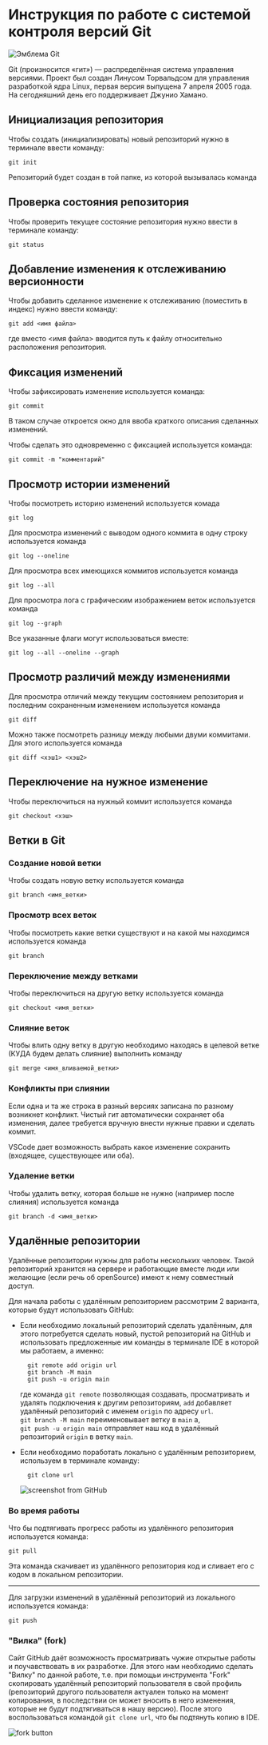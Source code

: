 # **Инструкция по работе с системой контроля версий Git**

![Эмблема Git](git.jpg)

Git (произносится «гит») — распределённая система управления версиями. Проект был создан Линусом Торвальдсом для управления разработкой ядра Linux, первая версия выпущена 7 апреля 2005 года. На сегодняшний день его поддерживает Джунио Хамано.

## Инициализация репозитория

Чтобы создать (инициализировать) новый репозиторий нужно в терминале ввести команду:

    git init

Репозиторий будет создан в той папке, из которой вызывалась команда

## Проверка состояния репозитория

Чтобы проверить текущее состояние репозитория нужно ввести в терминале команду:

    git status

## Добавление изменения к отслеживанию версионности

Чтобы добавить сделанное изменение к отслеживанию (поместить в индекс) нужно ввести команду:

    git add <имя файла>

где вместо <имя файла> вводится путь к файлу относительно расположения репозитория.

## Фиксация изменений

Чтобы зафиксировать изменение используется команда:

    git commit

В таком случае откроется окно для ввоба краткого описания сделанных изменений.

Чтобы сделать это одновременно с фиксацией используется команда:

    git commit -m "комментарий"

## Просмотр истории изменений

Чтобы посмотреть историю изменений используется комада

    git log

Для просмотра изменений с выводом одного коммита в одну строку используется команда

    git log --oneline

Для просмотра всех имеющихся коммитов используется команда

    git log --all

Для просмотра лога с графическим изображением веток используется команда

    git log --graph

Все указанные флаги могут использоваться вместе:

    git log --all --oneline --graph

## Просмотр различий между изменениями

Для просмотра отличий между текущим состоянием репозитория и последним сохраненным изменением используется команда

    git diff

Можно также посмотреть разницу между любыми двуми коммитами. Для этого используется команда

    git diff <хэш1> <хэш2>

## Переключение на нужное изменение

Чтобы переключиться на нужный коммит используется команда

    git checkout <хэш>

## Ветки в Git

### Создание новой ветки

Чтобы создать новую ветку используется команда

    git branch <имя_ветки>

### Просмотр всех веток

Чтобы посмотреть какие ветки существуют и на какой мы находимся используется команда

    git branch

### Переключение между ветками

Чтобы переключиться на другую ветку используется команда

    git checkout <имя_ветки>

### Слияние веток

Чтобы влить одну ветку в другую необходимо находясь в целевой ветке (КУДА будем делать слияние) выполнить команду

    git merge <имя_вливаемой_ветки>

### Конфликты при слиянии

Если одна и та же строка в разный версиях записана по разному возникнет конфликт.
Чистый гит автоматически сохраняет оба изменения, далее требуется вручную внести нужные правки и сделать коммит.

VSСode дает возможность выбрать какое изменение сохранить (входящее, существующее или оба).

### Удаление ветки

Чтобы удалить ветку, которая больше не нужно (например после слияния) используется команда

    git branch -d <имя_ветки>

## Удалённые репозитории

Удалённые репозитории нужны для работы нескольких человек. Такой репозиторий хранится на сервере и работающие вместе люди
или желающие (если речь об openSource) имеют к нему совместный доступ.

Для начала работы с удалённым репозиторием рассмотрим 2 варианта, которые будут использовать GitHub:

* Если необходимо локальный репозиторий сделать удалённым, для этого потребуется
сделать новый, пустой репозиторий на GitHub и использовать предложенные им команды в терминале IDE в которой мы работаем, а именно:

        git remote add origin url
        git branch -M main
        git push -u origin main

  где команда ```git remote``` позволяющая создавать, просматривать и удалять подключения к другим репозиториям, ```add``` добавляет удалённый репозиторий с именем ```origin``` по адресу ```url```.  
  ```git branch -M main``` переименовывает ветку в ```main``` a,  
  ```git push -u origin main``` отправляет наш код в удалённый репозиторий ```origin``` в ветку ```main```.

* Если необходимо поработать локально с удалённым репозиторием, используем в терминале команду:

        git clone url
        
    ![screenshot from GitHub](URL.png)

### Во время работы

Что бы подтягивать прогресс работы из удалённого репозитория используется команда:

    git pull

Эта команда скачивает из удалённого репозитория код и сливает его с кодом в локальном репозитории.

* * * * 

Для загрузки изменений в удалённый репозиторий из локального используется команда:

    git push

### "Вилка" (fork)

Сайт GitHub даёт возможность просматривать чужие открытые работы и поучавствовать в их разработке. Для этого нам необходимо сделать "Вилку" по данной работе, т.е. при помощьи инструмента "Fork" скопировать удалённый репозиторий пользователя в свой профиль (репозиторий другого пользователя актуален только на момент копирования, в последствии он может вносить в него изменения, которые не будут подтягиваться в нашу версию). После этого воспользоваться командой ```git clone url```, что бы подтянуть копию в IDE.

![fork button](fork.png)
   